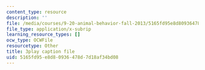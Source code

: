 ```yaml
---
content_type: resource
description: ''
file: /media/courses/9-20-animal-behavior-fall-2013/5165fd95e8d80936478d7d18af34bd08_472239.srt
file_type: application/x-subrip
learning_resource_types: []
ocw_type: OCWFile
resourcetype: Other
title: 3play caption file
uid: 5165fd95-e8d8-0936-478d-7d18af34bd08
---
```

